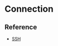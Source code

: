 # Connection

## Reference

- [SSH](https://airflow.readthedocs.io/en/latest/howto/connection/ssh.html)

